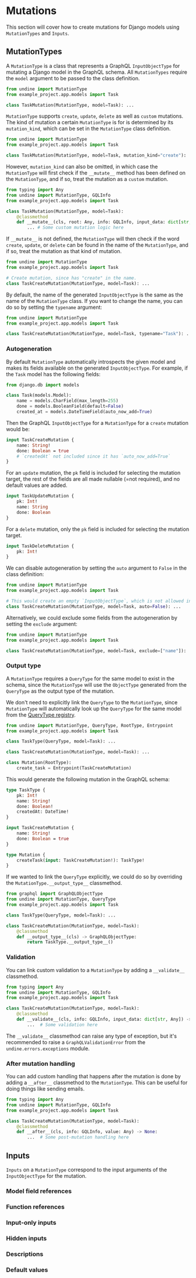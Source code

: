 # Mutations

This section will cover how to create mutations for Django models using
`MutationTypes` and `Inputs`.

## MutationTypes

A `MutationType` is a class that represents a GraphQL `InputObjectType` for mutating
a Django model in the GraphQL schema. All `MutationTypes` require the `model`
argument to be passed to the class definition.

```python
from undine import MutationType
from example_project.app.models import Task

class TaskMutation(MutationType, model=Task): ...
```

`MutationType` supports `create`, `update`, `delete` as well as `custom` mutations.
The kind of mutation a certain `MutationType` is for is determined by its
`mutation_kind`, which can be set in the `MutationType` class definition.

```python
from undine import MutationType
from example_project.app.models import Task

class TaskMutation(MutationType, model=Task, mutation_kind="create"): ...
```

However, `mutation_kind` can also be omitted, in which case the `MutationType`
will first check if the `__mutate__` method has been defined on the `MutationType`,
and if so, treat the mutation as a `custom` mutation.

```python
from typing import Any
from undine import MutationType, GQLInfo
from example_project.app.models import Task

class TaskMutation(MutationType, model=Task):
    @classmethod
    def __mutate__(cls, root: Any, info: GQLInfo, input_data: dict[str, Any]) -> Any:
        ... # Some custom mutation logic here
```

If `__mutate__` is not defined, the `MutationType` will then check if the word `create`, `update`, or `delete`
can be found in the name of the `MutationType`, and if so, treat the mutation as that kind of mutation.

```python
from undine import MutationType
from example_project.app.models import Task

# Create mutation, since has "create" in the name.
class TaskCreateMutation(MutationType, model=Task): ...
```

By default, the name of the generated `InputObjectType` is the same as the name of the `MutationType` class.
If you want to change the name, you can do so by setting the `typename` argument:

```python
from undine import MutationType
from example_project.app.models import Task

class TaskCreateMutation(MutationType, model=Task, typename="Task"): ...
```

### Autogeneration

By default `MutationType` automatically introspects the given model and makes its fields
available on the generated `InputObjectType`. For example, if the `Task` model has the following fields:

```python
from django.db import models

class Task(models.Model):
    name = models.CharField(max_length=255)
    done = models.BooleanField(default=False)
    created_at = models.DateTimeField(auto_now_add=True)
```

Then the GraphQL `InputObjectType` for a `MutationType` for a `create` mutation would be:

```graphql
input TaskCreateMutation {
    name: String!
    done: Boolean = true
    # `createdAt` not included since it has `auto_now_add=True`
}
```

For an `update` mutation, the `pk` field is included for selecting the
mutation target, the rest of the fields are all made nullable (=not required),
and no default values are added.

```graphql
input TaskUpdateMutation {
    pk: Int!
    name: String
    done: Boolean
}
```

For a `delete` mutation, only the `pk` field is included for selecting the
mutation target.

```graphql
input TaskDeleteMutation {
    pk: Int!
}
```

We can disable autogeneration by setting the `auto` argument to `False` in the class definition:

```python
from undine import MutationType
from example_project.app.models import Task

# This would create an empty `InputObjectType`, which is not allowed in GraphQL.
class TaskCreateMutation(MutationType, model=Task, auto=False): ...
```

Alternatively, we could exclude some fields from the autogeneration by setting the `exclude` argument:

```python
from undine import MutationType
from example_project.app.models import Task

class TaskCreateMutation(MutationType, model=Task, exclude=["name"]): ...
```

### Output type

A `MutationType` requires a `QueryType` for the same model to exist in the schema,
since the `MutationType` will use the `ObjectType` generated from the `QueryType`
as the output type of the mutation.

We don't need to explicitly link the `QueryType` to the `MutationType`,
since `MutationType` will automatically look up the `QueryType` for the same model
from the [QueryType registry](queries.md#querytype-registry).

```python
from undine import MutationType, QueryType, RootType, Entrypoint
from example_project.app.models import Task

class TaskType(QueryType, model=Task): ...

class TaskCreateMutation(MutationType, model=Task): ...

class Mutation(RootType):
    create_task = Entrypoint(TaskCreateMutation)
```

This would generate the following mutation in the GraphQL schema:

```graphql
type TaskType {
    pk: Int!
    name: String!
    done: Boolean!
    createdAt: DateTime!
}

input TaskCreateMutation {
    name: String!
    done: Boolean = true
}

type Mutation {
    createTask(input: TaskCreateMutation!): TaskType!
}
```

If we wanted to link the `QueryType` explicitly, we could do so by overriding the
`MutationType.__output_type__` classmethod.

```python
from graphql import GraphQLObjectType
from undine import MutationType, QueryType
from example_project.app.models import Task

class TaskType(QueryType, model=Task): ...

class TaskCreateMutation(MutationType, model=Task):
    @classmethod
    def __output_type__(cls) -> GraphQLObjectType:
        return TaskType.__output_type__()
```

### Validation

You can link custom validation to a `MutationType` by adding a `__validate__` classmethod.

```python
from typing import Any
from undine import MutationType, GQLInfo
from example_project.app.models import Task

class TaskCreateMutation(MutationType, model=Task):
    @classmethod
    def __validate__(cls, info: GQLInfo, input_data: dict[str, Any]) -> None:
        ...  # Some validation here
```

The `__validate__` classmethod can raise any type of exception, but it's recommended to
raise a `GraphQLValidationError` from the `undine.errors.exceptions` module.

### After mutation handling

You can add custom handling that happens after the mutation is done by adding a `__after__`
classmethod to the `MutationType`. This can be useful for doing things like sending emails.

```python
from typing import Any
from undine import MutationType, GQLInfo
from example_project.app.models import Task

class TaskCreateMutation(MutationType, model=Task):
    @classmethod
    def __after__(cls, info: GQLInfo, value: Any) -> None:
        ...  # Some post-mutation handling here
```

## Inputs

`Inputs` on a `MutationType` correspond to the input arguments of the `InputObjectType`
for the mutation.


### Model field references

### Function references

### Input-only inputs

### Hidden inputs

### Descriptions

### Default values
